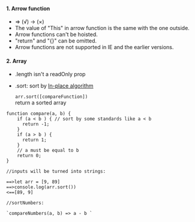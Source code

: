 #### 1. Arrow function
  + => (√)   -> (×)
  + The value of "This" in arrow function is the same with the one outside.
  + Arrow functions can't be hoisted.
  + "return" and "{}" can be omitted.
  + Arrow functions are not supported in IE and the earlier versions.
#### 2. Array
  + .length isn't a readOnly prop
  + .sort: sort by <a href = "https://en.wikipedia.org/wiki/In-place_algorithm">In-place algorithm</a>
    
    `arr.sort([compareFunction])`  
    return a sorted array  
```
function compare(a, b) {
    if (a < b ) { // sort by some standards like a < b  
      return -1;  
    }  
    if (a > b ) {  
      return 1;  
    }  
    // a must be equal to b  
    return 0;  
}
 
//inputs will be turned into strings:

==>let arr = [9, 89]
==>console.log(arr.sort())
<==[89, 9]

//sortNumbers:  

`compareNumbers(a, b) => a - b `  
